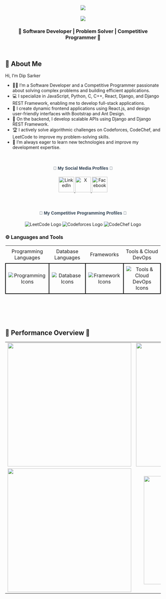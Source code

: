 
<h3 align="center">
  <p align="center">

  <h1 align="center">
  <a href="https://git.io/typing-svg">
    <img src="https://readme-typing-svg.herokuapp.com/?lines=Hello,+There!+👋;%0AThis+is+Dip+Sarker;&center=true&size=30&color=FFFFFF&weight=900&width=800">
  </a>
</h1>
  
</p> 
 
</h3>

<p align="center">
  <img src="https://readme-typing-svg.demolab.com/?lines=Passionate%20about%20Competitive%20Programming;Developer%20of%20Python%20Django&font=Fira%20Code&center=true&width=800&height=45&color=ff79c6&vCenter=true&pause=1000&size=25"/>
</p>

<h3 align="center">🌟 Software Developer | Problem Solver | Competitive Programmer 🌟</h3>

<br>

## 👤 **About Me**
Hi, I’m Dip Sarker
- 👨‍💻 I’m a Software Developer and a Competitive Programmer passionate about solving complex problems and building efficient applications.
- 💻 I specialize in JavaScript, Python, C, C++, React, Django, and Django REST Framework, enabling me to develop full-stack applications.
- 🚀 I create dynamic frontend applications using React.js, and design user-friendly interfaces with Bootstrap and Ant Design.
- 🔧 On the backend, I develop scalable APIs using Django and Django REST Framework.
- 🏆 I actively solve algorithmic challenges on Codeforces, CodeChef, and LeetCode to improve my problem-solving skills.
- 🌱 I’m always eager to learn new technologies and improve my development expertise.

<br>



<p align="center">
 
  <h4 style="color: #2C3E50; text-align: center; font-family: 'Arial', sans-serif;">🌟 My  Social Media Profiles 🌟</h4>
   
  <!-- LinkedIn -->
   <div align="center" style="margin: 20px 0;">
  <a href="https://www.linkedin.com/in/dip-sarker/" target="_blank">
    <img src="https://img.shields.io/badge/LinkedIn-%230077B5.svg?&style=for-the-badge&logo=linkedin&logoColor=white" alt="LinkedIn" height="50"/>
  </a>

  <!-- Twitter -->
  <a href="https://x.com/Dip__Sarker" target="_blank">
    <img src="https://img.shields.io/badge/X-%23000000.svg?&style=for-the-badge&logo=x&logoColor=white" alt="X" height="50"/>
  </a>
 
  <!-- Facebook -->
  <a href="https://www.facebook.com/attachment.unavailablle" target="_blank">
    <img src="https://img.shields.io/badge/Facebook-%231877F2.svg?&style=for-the-badge&logo=facebook&logoColor=white" alt="Facebook" height="50"/>
  </a>

   </div>
  <br>


  <p>
  <h4 style="color: #2C3E50; text-align: center; font-family: 'Arial', sans-serif;">🌟 My Competitive Programming Profiles 🌟</h4>
  
  <div align="center" style="margin: 20px 0;">
    <a href="https://leetcode.com/u/dipsarker/" target="_blank" style="text-decoration: none;">
      <img src="https://img.shields.io/static/v1?message=LeetCode&logo=leetcode&label=&color=000&logoColor=white&labelColor=4A4A4A&style=for-the-badge" alt="LeetCode Logo" />
    </a>
    <a href="https://codeforces.com/profile/dip_sarker" target="_blank" style="text-decoration: none;">
      <img src="https://img.shields.io/static/v1?message=Codeforces&logo=codeforces&label=&color=2B2B2B&logoColor=FFFFFF&labelColor=4A4A4A&style=for-the-badge" alt="Codeforces Logo" />
    </a>
    <a href="https://www.codechef.com/users/dip_sarker" target="_blank" style="text-decoration: none;">
     <img src="https://img.shields.io/static/v1?message=CodeChef&logo=codechef&label=&color=5B4EFF&logoColor=white&labelColor=4A4A4A&style=for-the-badge" alt="CodeChef Logo" />

  </a>
    
  </div>
</p>



<h3> ⚙️ Languages and Tools </h3>
<div align="center">
  <table style="border-collapse: collapse; width: 100%;">
    <tr>
      <td style="padding: 8px; border: none; text-align: center;">Programming Languages</td>
      <td style="padding: 8px; border: none; text-align: center; text:center;">Database Languages</td>
      <td style="padding: 8px; border: none; text-align: center;">Frameworks</td>
      <td style="padding: 8px; border: none; text-align: center;">Tools & Cloud DevOps</td>
    </tr>
    <tr>
      <td style="padding: 8px; border: 2px solid black; text-align: center;">
        <img src="https://skillicons.dev/icons?i=c,cpp,python,js" alt="Programming Icons">   
      </td> 
      <td style="padding: 8px; border: 2px solid black; text-align: center;">       
          <img src="https://skillicons.dev/icons?i=mysql,postgresql,sqlite" alt="Database Icons">       
      </td>
      <td style="padding: 8px; border: 2px solid black; text-align: center;">       
        <img src="https://skillicons.dev/icons?i=django,react,redux,tailwind,bootstrap" alt="Framework Icons">       
      </td>
      <td style="padding: 8px; border: 2px solid black; text-align: center;">      
      <img src="https://skillicons.dev/icons?i=git,github,aws,firebase,linux" alt="Tools & Cloud DevOps Icons">      
      </td>
    </tr>
  </table>
</div>

<br>
<br>


<br>
<br>



<h2>🔗 Performance Overview 🌟 </h2> 
 
<div align="center">
 <table>

  <tr>
    <td align="center">
      <a href="#">
        <img width="400" src="https://github-readme-streak-stats.herokuapp.com?user=dipsarkersoft&theme=onedark&date_format=M%20j%5B%2C%20Y%5D&dates=737373&ring=DD8484&fire=E25822&stroke=00000000&currStreakNum=DD0D4F&currStreakLabel=A6A6A6&border=FFFFFF&background=161B22" />
      </a>
    </td>
    <td align="center">
      <img width="400" src="https://github-readme-stats.vercel.app/api?username=dipsarkersoft&show_icons=true&theme=transparent&text_color=A6A6A6&icon_color=E25822&bg_color=161B22&border_color=FFFFFF&count_private=true&include_all_commits=true" />
    </td>
  </tr>
  

  <tr>
    <td align="center">
      <img width="400" src="https://leetcard.jacoblin.cool/dipsarker?theme=dark&font=Montserrat&ext=heatmap"  />
    </td>
    <td align="center">
      <img width="350" src="https://github-readme-stats-salesp07.vercel.app/api/top-langs/?username=dipsarkersoft&hide=HTML&langs_count=8&layout=compact&theme=gruvbox&text_color=C9D1D9&icon_color=00E1FF&bg_color=0A0A0A&border_color=FFFFFF&border_radius=10&size_weight=0.5&count_weight=0.5&exclude_repo=github-readme-stats" alt="top langs" />
    </td>
  </tr>
  
  </div>

